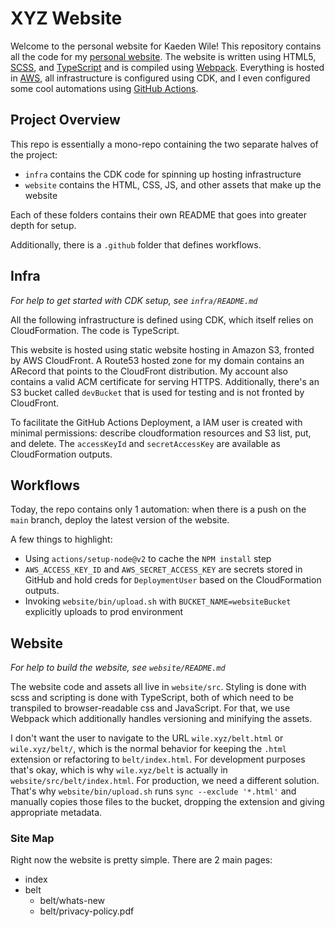 # XYZ Website

Welcome to the personal website for Kaeden Wile! This repository contains all the code for my
[personal website](https://wile.xyz). The website is written using HTML5, [SCSS](https://sass-lang.com), and 
[TypeScript](https://www.typescriptlang.org) and is compiled using [Webpack](https://webpack.js.org). Everything is 
hosted in [AWS](https://aws.amazon.com), all infrastructure is configured using CDK, and I even configured some cool
automations using [GitHub Actions](https://github.com/features/actions).

## Project Overview
This repo is essentially a mono-repo containing the two separate halves of the project:
* `infra` contains the CDK code for spinning up hosting infrastructure
* `website` contains the HTML, CSS, JS, and other assets that make up the website

Each of these folders contains their own README that goes into greater depth for setup.

Additionally, there is a `.github` folder that defines workflows.

## Infra
*For help to get started with CDK setup, see `infra/README.md`*

All the following infrastructure is defined using CDK, which itself relies on CloudFormation. The code is TypeScript.

This website is hosted using static website hosting in Amazon S3, fronted by AWS CloudFront. A Route53 hosted zone for
my domain contains an ARecord that points to the CloudFront distribution. My account also contains a valid ACM 
certificate for serving HTTPS. Additionally, there's an S3 bucket called `devBucket` that is used for testing and is not
fronted by CloudFront.

To facilitate the GitHub Actions Deployment, a IAM user is created with minimal permissions: describe cloudformation
resources and S3 list, put, and delete. The `accessKeyId` and `secretAccessKey` are available as CloudFormation outputs.

## Workflows
Today, the repo contains only 1 automation: when there is a push on the `main` branch, deploy the latest version of the 
website. 

A few things to highlight:
* Using `actions/setup-node@v2` to cache the `NPM install` step
* `AWS_ACCESS_KEY_ID` and `AWS_SECRET_ACCESS_KEY` are secrets stored in GitHub and hold creds for `DeploymentUser` based
on the CloudFormation outputs.
* Invoking `website/bin/upload.sh` with `BUCKET_NAME=websiteBucket` explicitly uploads to prod environment

## Website
*For help to build the website, see `website/README.md`*

The website code and assets all live in `website/src`. Styling is done with scss and scripting is done with TypeScript,
both of which need to be transpiled to browser-readable css and JavaScript. For that, we use Webpack which additionally
handles versioning and minifying the assets.

I don't want the user to navigate to the URL `wile.xyz/belt.html` or `wile.xyz/belt/`, which is the normal behavior for
keeping the `.html` extension or refactoring to `belt/index.html`. For development purposes that's okay, which is why
`wile.xyz/belt` is actually in `website/src/belt/index.html`. For production, we need a different solution. That's why 
`website/bin/upload.sh` runs `sync --exclude '*.html'` and manually copies those files to the bucket, dropping the 
extension and giving appropriate metadata.

### Site Map
Right now the website is pretty simple. There are 2 main pages:
* index
* belt
  * belt/whats-new
  * belt/privacy-policy.pdf

